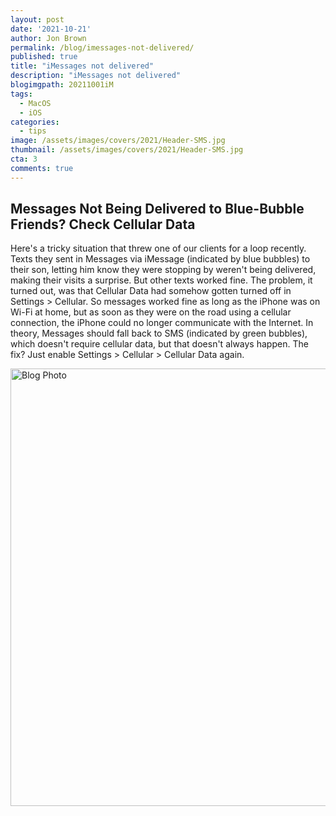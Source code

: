 ```yaml
---
layout: post
date: '2021-10-21'
author: Jon Brown
permalink: /blog/imessages-not-delivered/
published: true
title: "iMessages not delivered"
description: "iMessages not delivered"
blogimgpath: 20211001iM
tags:
  - MacOS
  - iOS
categories:
  - tips
image: /assets/images/covers/2021/Header-SMS.jpg
thumbnail: /assets/images/covers/2021/Header-SMS.jpg
cta: 3
comments: true
---
```

## Messages Not Being Delivered to Blue-Bubble Friends? Check Cellular Data

Here's a tricky situation that threw one of our clients for a loop
recently. Texts they sent in Messages via iMessage (indicated by blue
bubbles) to their son, letting him know they were stopping by weren't
being delivered, making their visits a surprise. But other texts worked
fine. The problem, it turned out, was that Cellular Data had somehow
gotten turned off in Settings > Cellular. So messages worked fine as
long as the iPhone was on Wi-Fi at home, but as soon as they were on the
road using a cellular connection, the iPhone could no longer communicate
with the Internet. In theory, Messages should fall back to SMS
(indicated by green bubbles), which doesn't require cellular data, but
that doesn't always happen. The fix? Just enable Settings > Cellular >
Cellular Data again.

<img alt="Blog Photo" src="{{ site.site_cdn }}/assets/images/blog/2021/20211001iM/image2.jpg" class="img-fluid rounded m-2" width="700" />